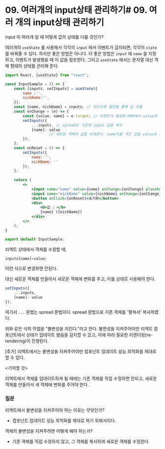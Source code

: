 # 09. 여러개의 input상태 관리하기# 09. 여러 개의 input상태 관리하기

input 이 여러개 일 때 어떻게 값의 상태를 다룰 것인가?

여러개의 `useState` 를 사용해서 각각의 `input` 에서 이벤트가 감지되면, 각각의 `state` 를 바꿔줄 수 있다. 하지만 좋은 방법은 아니다. 더 좋은 방법은 `input` 에 `name` 을 지정하고, 이벤트가 발생했을 때 이 값을 참조한다. 그리고 `useState` 에서는 문자열 대신 객체 형태의 상태를 관리해 준다. 

```jsx
import React, {useState} from "react";

const InputSample = () => {
    const [inputs, setInputs] = useState({
        name :'',
        nickName:'',
    });
    const {name, nickName} = inputs; // 비구조화 할당을 통해 값 추출
    const onChange = (e) => {
        const {value, name} = e.target; // 이벤트가 발생한 DOM에서 value와 name을 추출
        setInputs({
            ...inputs, // spread로 기존의 input 값을 복사
            [name]: value 
					// 새로운 객체의 값을 바꿔준다. name키를 가진 값을 value로 바꿔준다.
        });
    };
    const onReset = () => {
        setInputs({
            name: '',
            nickName: ''
        });
    }; 
    
    return (
        <>
            <input name="name" value={name} onChange={onChange} placeholder="이름"/>
            <input name="nickName" value={nickName} onChange={onChange} placeholder="닉네임"/>
            <button onClick={onReset}>초기화</button>
            <div>
                <b>값 : </b>
                {name} ({nickName})
            </div>
        </>
    );
}

export default InputSample;
```

리액트 상태에서 객체를 수정할 때,

```jsx
inputs[name]=value;
```

이런 식으로 변경하면 안된다.

대신 새로운 객체를 만들어서 새로운 객체에 변화를 주고, 이를 상태로 사용해야 한다.

```jsx
setInputs({
	...inputs,
	[name]: value
});
```

여기서 `...` 문법는 spread 문법이다. spread 문법으로 기존 객체를 '펼쳐서' 복사하였다.

위와 같은 식의 작업을 "불변성을 지킨다."라고 한다. 불편성을 지켜주어야만 리액트 컴포넌트에서 상태가 업데이트 됐음을 감지할 수 있고, 이에 따라 필요한 리렌더링(re-rendering)이 진행된다.

[추가] 리액트에서는 불변성을 지켜주어야만 컴포넌트 업데이트 성능 최적화를 제대로 할 수 있다.

<기억할 것>

리액트에서 객체를 업데이트하게 될 때에는 기존 객체를 직접 수정하면 안되고, 새로운 객체를 만들어서 새 객체에 변화를 주어야 한다.

### 질문

리액트에서 불변성을 지켜주어야 하는 이유는 무엇인가?

- 컴포넌트 업데이트 성능 최적화를 제대로 하기 위해서이다.

객체의 불변성을 지켜주려면 어떻게 해야 하는가?

- 기존 객체를 직접 수정하지 않고, 그 객체를 복사하여 새로운 객체를 수정한다.